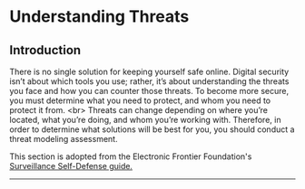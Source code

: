 # Understanding Threats

## Introduction

There is no single solution for keeping yourself safe online. Digital security isn’t about which tools you use; rather, it’s about understanding the threats you face and how you can counter those threats. To become more secure, you must determine what you need to protect, and whom you need to protect it from.
&lt;br&gt;
Threats can change depending on where you’re located, what you’re doing, and whom you’re working with. Therefore, in order to determine what solutions will be best for you, you should conduct a threat modeling assessment.

This section is adopted from the Electronic Frontier Foundation&#39;s [Surveillance Self-Defense guide.](https://ssd.eff.org/en/module/introduction-threat-modeling)
***
